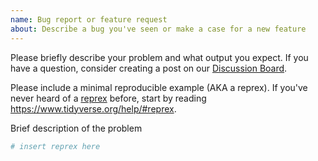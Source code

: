 ```yaml
---
name: Bug report or feature request
about: Describe a bug you've seen or make a case for a new feature
---
```


Please briefly describe your problem and what output you expect. If you have a question, consider creating a post on our [Discussion Board](https://github.com/testorg-rename/hubValidations/discussions).

Please include a minimal reproducible example (AKA a reprex). If you've never heard of a [reprex](http://reprex.tidyverse.org/) before, start by reading <https://www.tidyverse.org/help/#reprex>.

Brief description of the problem

```r
# insert reprex here
```
